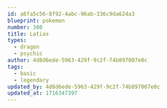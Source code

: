 ```yaml
---
id: a8fa5c56-8f92-4abc-96ab-336c9da624a3
blueprint: pokemon
number: 380
title: Latias
types:
  - dragon
  - psychic
author: 4d8d6ede-5963-429f-9c2f-74b897007e0c
tags:
  - basic
  - legendary
updated_by: 4d8d6ede-5963-429f-9c2f-74b897007e0c
updated_at: 1716347397
---
```

